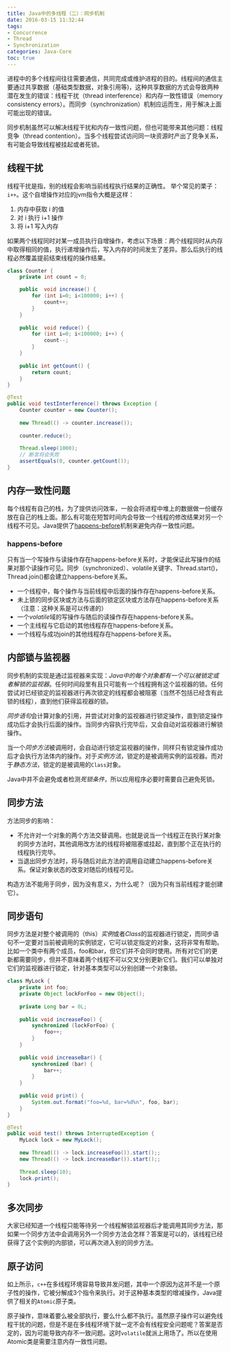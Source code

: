 ```yaml
---
title: Java中的多线程（二）：同步机制
date: 2016-03-15 11:32:44
tags:
- Concurrence
- Thread
- Synchronization
categories: Java-Core
toc: true
---
```


进程中的多个线程间往往需要通信，共同完成或维护进程的目的。线程间的通信主要通过共享数据（基础类型数据，对象引用等)，这种共享数据的方式会导致两种潜在发生的错误：线程干扰（thread interference）和内存一致性错误（memory consistency errors）。而同步（synchronization）机制应运而生，用于解决上面可能出现的错误。

同步机制虽然可以解决线程干扰和内存一致性问题，但也可能带来其他问题：线程竞争（thread contention）。当多个线程尝试访问同一块资源时产出了竞争关系，有可能会导致线程被挂起或者死锁。

<!-- more -->

## 线程干扰
线程干扰是指，别的线程会影响当前线程执行结果的正确性。
举个常见的栗子：`i++`。这个自增操作对应的jvm指令大概是这样：

1. 内存中获取 i 的值
2. 对 i 执行 i+1 操作
3. 将 i+1 写入内存

如果两个线程同时对某一成员执行自增操作，考虑以下场景：两个线程同时从内存中取得相同的值，执行递增操作后，写入内存的时间发生了差异。那么后执行的线程必然覆盖提前结束线程的操作结果。

``` java
class Counter {
    private int count = 0;

    public  void increase() {
        for (int i=0; i<100000; i++) {
            count++;
        }
    }
    
    public  void reduce() {
        for (int i=0; i<100000; i++) {
            count--;
        }
    }
    
    public int getCount() {
        return count;
    }
}

@Test
public void testInterference() throws Exception {
    Counter counter = new Counter();
    
    new Thread(() -> counter.increase());
    
    counter.reduce();
    
    Thread.sleep(1000);
    // 断言将会失败
    assertEquals(0, counter.getCount());
}
```

## 内存一致性问题
每个线程有自己的栈，为了提供访问效率，一般会将进程中堆上的数据做一份缓存放在自己的栈上面。那么有可能在短暂时间内会导致一个线程的修改结果对另一个线程不可见。Java提供了[happens-before](https://docs.oracle.com/javase/specs/jls/se7/html/jls-17.html#jls-17.4.5)机制来避免内存一致性问题。

### happens-before
只有当一个写操作与读操作存在happens-before关系时，才能保证此写操作的结果对那个读操作可见。同步（synchronized）、volatile关键字、Thread.start()，Thread.join()都会建立happens-before关系。

* 一个线程中，每个操作与当前线程中后面的操作存在happens-before关系。
* 未上锁的同步区块或方法与后面的锁定区块或方法存在happens-before关系（注意：这种关系是可以传递的）
* 一个*volatile*域的写操作与随后的读操作存在happens-before关系。
* 一个主线程与它启动的其他线程存在happens-before关系。
* 一个线程与成功join的其他线程存在happens-before关系。

## 内部锁与监视器
同步机制的实现是通过监视器来实现：*Java中的每个对象都有一个可以被锁定或者解锁的监视器*。任何时间段里有且只可能有一个线程拥有这个监视器的锁。任何尝试对已经锁定的监视器进行再次锁定的线程都会被阻塞（当然不包括已经含有此锁的线程），直到他们获得监视器的锁。

*同步语句*会计算对象的引用，并尝试对对象的监视器进行锁定操作，直到锁定操作成功后才会执行后面的操作。当同步内容执行完毕后，又会自动对监视器进行解锁操作。

当一个*同步方法*被调用时，会自动进行锁定监视器的操作，同样只有锁定操作成功后才会执行方法体内的操作。对于*实例方法*，锁定的是被调用实例的监视器。而对于*静态方法*，锁定的是被调用的`Class`对象。

Java中并不会避免或者检测*死锁条件*，所以应用程序必要时需要自己避免死锁。

## 同步方法

方法同步的影响：

* 不允许对一个对象的两个方法交替调用。也就是说当一个线程正在执行某对象的同步方法时，其他调用改方法的线程将被阻塞或挂起，直到那个正在执行的线程执行完毕。
* 当退出同步方法时，将与随后对此方法的调用自动建立happens-before关系。保证对象状态的改变对随后的线程可见。

构造方法不能用于同步，因为没有意义，为什么呢？（因为只有当前线程才能创建它）。

## 同步语句
同步方法是对整个被调用的（this）*实例*或者*Class*的监视器进行锁定，而同步语句不一定要对当前被调用的实例锁定，它可以锁定指定的对象，这将非常有帮助。比如一个类中有两个成员，foo和bar，但它们并不会同时使用。所有对它们的更新都需要同步，但并不意味着两个线程不可以交叉分别更新它们。我们可以单独对它们的监视器进行锁定，针对基本类型可以分别创建一个对象锁。
``` java
class MyLock {
    private int foo;
    private Object lockForFoo = new Object();
    
    private Long bar = 0L;
    
    public void increaseFoo() {
        synchronized (lockForFoo) {
            foo++;
        }
    }
    
    public void increaseBar() {
        synchronized (bar) {
            bar++;
        }
    }
    
    public void print() {
        System.out.format("foo=%d, bar=%d%n", foo, bar);
    }
}

@Test
public void test() throws InterruptedException {
    MyLock lock = new MyLock();
    
    new Thread(() -> lock.increaseFoo()).start();;
    new Thread(() -> lock.increaseBar()).start();;
    
    Thread.sleep(10);
    lock.print();
}
```

## 多次同步
大家已经知道一个线程只能等待另一个线程解锁监视器后才能调用其同步方法，那如果一个同步方法中会调用另外一个同步方法会怎样？答案是可以的，该线程已经获得了这个实例的内部锁，可以再次进入别的同步方法。

## 原子访问
如上所示，`c++`在多线程环境容易导致并发问题，其中一个原因为这并不是一个原子性的操作，它被分解成3个指令来执行。对于这种基本类型的增减操作，Java提供了相关的`Atomic`原子类。

原子操作，意味着要么被全部执行，要么什么都不执行。虽然原子操作可以避免线程干扰的问题，但是不是在多线程环境下就一定不会有线程安全问题呢？答案是否定的，因为可能导致内存不一致问题。这时`volatile`就派上用场了。所以在使用Atomic类是需要注意内存一致性问题。










